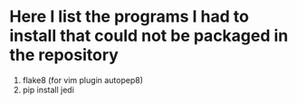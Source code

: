 Here I list the programs I had to install that could not be packaged in the repository
======================================================================================

1.  flake8 (for vim plugin autopep8)
2.  pip install jedi
